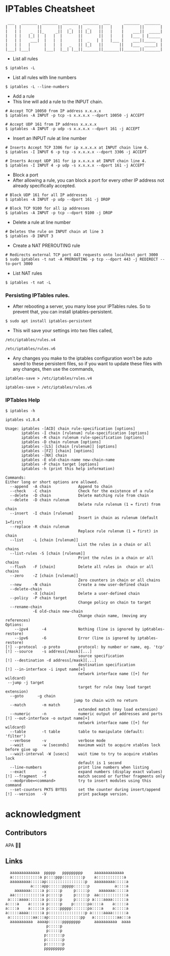# IPTables Cheatsheet
```
 ___   _______  _______  _______  _______  ___      _______  _______ 
|   | |       ||       ||   _   ||  _    ||   |    |       ||       |
|   | |    _  ||_     _||  |_|  || |_|   ||   |    |    ___||  _____|
|   | |   |_| |  |   |  |       ||       ||   |    |   |___ | |_____ 
|   | |    ___|  |   |  |       ||  _   | |   |___ |    ___||_____  |
|   | |   |      |   |  |   _   || |_|   ||       ||   |___  _____| |
|___| |___|      |___|  |__| |__||_______||_______||_______||_______|
```


- List all rules
```
$ iptables -L
```

- List all rules with line numbers
```
$ iptables -L --line-numbers
```

- Add a rule
- This line will add a rule to the INPUT chain.
```
# Accept TCP 10050 from IP address x.x.x.x
$ iptables -A INPUT -p tcp -s x.x.x.x --dport 10050 -j ACCEPT

# Accept UDP 161 from IP address x.x.x.x
$ iptables -A INPUT -p udp -s x.x.x.x --dport 161 -j ACCEPT
```


- Insert an INPUT rule at line number
```
# Inserts Accept TCP 3306 for ip x.x.x.x at INPUT chain line 6.
$ iptables -I INPUT 6 -p tcp -s x.x.x.x --dport 3306 -j ACCEPT

# Inserts Accept UDP 161 for ip x.x.x.x at INPUT chain line 4.
$ iptables -I INPUT 4 -p udp -s x.x.x.x --dport 161 -j ACCEPT
```


- Block a port
- After allowing a rule, you can block a port for every other IP address not already specifically accepted.
```
# Block UDP 161 for all IP addresses
$ iptables -A INPUT -p udp --dport 161 -j DROP

# Block TCP 9100 for all ip addresses
$ iptables -A INPUT -p tcp --dport 9100 -j DROP
```


- Delete a rule at line number
```
# Deletes the rule on INPUT chain at line 3
$ iptables -D INPUT 3
```

- Create a NAT PREROUTING rule
```
# Redirects external TCP port 443 requests onto localhost port 3000
$ sudo iptables -t nat -A PREROUTING -p tcp --dport 443 -j REDIRECT --to-port 3000
```


- List NAT rules
```
$ iptables -t nat -L
```


### Persisting IPTables rules.
- After rebooting a server, you many lose your IPTables rules. So to prevent that, you can install iptables-persistent.
```
$ sudo apt install iptables-persistent
```
- This will save your settings into two files called,

``` /etc/iptables/rules.v4 ```

``` /etc/iptables/rules.v6 ```

- Any changes you make to the iptables configuration won't be auto saved to these persistent files, so if you want to update these files with any changes, then use the commands,


``` iptables-save > /etc/iptables/rules.v4 ```

``` iptables-save > /etc/iptables/rules.v6 ```

### IPTables Help
```
$ iptables -h
```

```
iptables v1.8.4

Usage: iptables -[ACD] chain rule-specification [options]
       iptables -I chain [rulenum] rule-specification [options]
       iptables -R chain rulenum rule-specification [options]
       iptables -D chain rulenum [options]
       iptables -[LS] [chain [rulenum]] [options]
       iptables -[FZ] [chain] [options]
       iptables -[NX] chain
       iptables -E old-chain-name new-chain-name
       iptables -P chain target [options]
       iptables -h (print this help information)

Commands:
Either long or short options are allowed.
  --append  -A chain            Append to chain
  --check   -C chain            Check for the existence of a rule
  --delete  -D chain            Delete matching rule from chain
  --delete  -D chain rulenum
                                Delete rule rulenum (1 = first) from chain
  --insert  -I chain [rulenum]
                                Insert in chain as rulenum (default 1=first)
  --replace -R chain rulenum
                                Replace rule rulenum (1 = first) in chain
  --list    -L [chain [rulenum]]
                                List the rules in a chain or all chains
  --list-rules -S [chain [rulenum]]
                                Print the rules in a chain or all chains
  --flush   -F [chain]          Delete all rules in  chain or all chains
  --zero    -Z [chain [rulenum]]
                                Zero counters in chain or all chains
  --new     -N chain            Create a new user-defined chain
  --delete-chain
            -X [chain]          Delete a user-defined chain
  --policy  -P chain target
                                Change policy on chain to target
  --rename-chain
            -E old-chain new-chain
                                Change chain name, (moving any references)
Options:
    --ipv4      -4              Nothing (line is ignored by ip6tables-restore)
    --ipv6      -6              Error (line is ignored by iptables-restore)
[!] --protocol  -p proto        protocol: by number or name, eg. 'tcp'
[!] --source    -s address[/mask][...]
                                source specification
[!] --destination -d address[/mask][...]
                                destination specification
[!] --in-interface -i input name[+]
                                network interface name ([+] for wildcard)
 --jump -j target
                                target for rule (may load target extension)
  --goto      -g chain
                              jump to chain with no return
  --match       -m match
                                extended match (may load extension)
  --numeric     -n              numeric output of addresses and ports
[!] --out-interface -o output name[+]
                                network interface name ([+] for wildcard)
  --table       -t table        table to manipulate (default: 'filter')
  --verbose     -v              verbose mode
  --wait        -w [seconds]    maximum wait to acquire xtables lock before give up
  --wait-interval -W [usecs]    wait time to try to acquire xtables lock
                                default is 1 second
  --line-numbers                print line numbers when listing
  --exact       -x              expand numbers (display exact values)
[!] --fragment  -f              match second or further fragments only
  --modprobe=<command>          try to insert modules using this command
  --set-counters PKTS BYTES     set the counter during insert/append
[!] --version   -V              print package version.
```

# acknowledgment

## Contributors

APA 🖖🏻

## Links

```
  aaaaaaaaaaaaa  ppppp   ppppppppp     aaaaaaaaaaaaa
  a::::::::::::a p::::ppp:::::::::p    a::::::::::::a
  aaaaaaaaa:::::ap:::::::::::::::::p   aaaaaaaaa:::::a
           a::::app::::::ppppp::::::p           a::::a
    aaaaaaa:::::a p:::::p     p:::::p    aaaaaaa:::::a
  aa::::::::::::a p:::::p     p:::::p  aa::::::::::::a
 a::::aaaa::::::a p:::::p     p:::::p a::::aaaa::::::a
a::::a    a:::::a p:::::p    p::::::pa::::a    a:::::a
a::::a    a:::::a p:::::ppppp:::::::pa::::a    a:::::a
a:::::aaaa::::::a p::::::::::::::::p a:::::aaaa::::::a
 a::::::::::aa:::ap::::::::::::::pp   a::::::::::aa:::a
  aaaaaaaaaa  aaaap::::::pppppppp      aaaaaaaaaa  aaaa
                  p:::::p
                  p:::::p
                 p:::::::p
                 p:::::::p
                 p:::::::p
                 ppppppppp
```